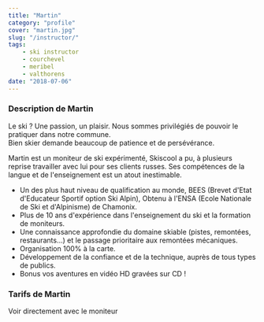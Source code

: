 ```yaml
---
title: "Martin"
category: "profile"
cover: "martin.jpg"
slug: "/instructor/"
tags:
    - ski instructor
    - courchevel
    - meribel
    - valthorens
date: "2018-07-06"
---
```

### Description de Martin
Le ski ? Une passion, un plaisir. Nous sommes privilégiés de pouvoir le pratiquer dans notre commune.   
Bien skier demande beaucoup de patience et de persévérance.  

Martin est un moniteur de ski expérimenté, Skiscool a pu, à plusieurs reprise travailler avec lui pour ses clients russes. Ses compétences de la langue et de l'enseignement est un atout inestimable.  

* Un des plus haut niveau de qualification au monde, BEES (Brevet d'Etat d'Educateur Sportif option Ski Alpin), Obtenu à l'ENSA (Ecole Nationale de Ski et d'Alpinisme) de Chamonix.
* Plus de 10 ans d'expérience dans l'enseignement du ski et la formation de moniteurs.
* Une connaissance approfondie du domaine skiable (pistes, remontées, restaurants...) et le passage prioritaire aux remontées mécaniques. 
* Organisation 100% à la carte. 
* Développement de la confiance et de la technique, auprès de tous types de publics. 
* Bonus vos aventures en vidéo HD gravées sur CD !

### Tarifs de Martin
Voir directement avec le moniteur

